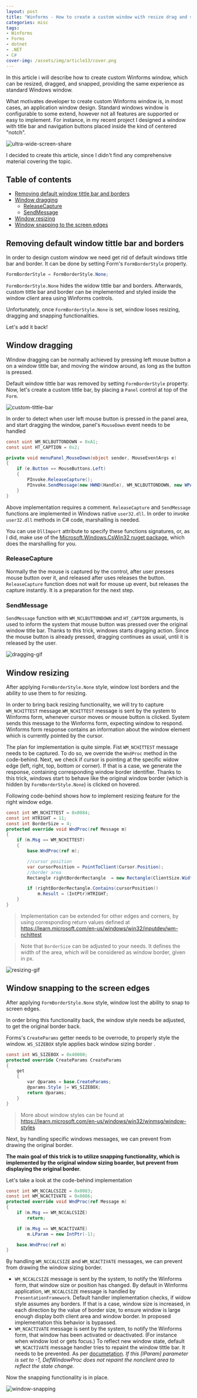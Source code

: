 ```yaml
---
layout: post
title: "Winforms - How to create a custom window with resize drag and snap features?"
categories: misc
tags:
- Winforms
- Forms
- dotnet
- .NET
- C#
cover-img: /assets/img/article13/cover.png
---
```


In this article i will describe how to create custom Winforms window, which can be resized, dragged, and snapped, providing the same experience as standard Windows window.

What motivates developer to create custom Winforms window is, in most cases, an application window design. Standard windows window is configurable to some extend, however not all features are supported or easy to implement. For instance, in my recent project I designed a window with title bar and navigation buttons placed inside the kind of centered "notch".

![ultra-wide-screen-share](/assets/img/article13/cover.png)

I decided to create this article, since I didn't find any comprehensive material covering the topic.

## Table of contents <!-- omit from toc -->
- [Removing default window tittle bar and borders](#removing-default-window-tittle-bar-and-borders)
- [Window dragging](#window-dragging)
  - [ReleaseCapture](#releasecapture)
  - [SendMessage](#sendmessage)
- [Window resizing](#window-resizing)
- [Window snapping to the screen edges](#window-snapping-to-the-screen-edges)


## Removing default window tittle bar and borders
In order to design custom window we need get rid of default windows tittle bar and border. It can be done by setting Form's `FormBorderStyle` property.

```csharp
FormBorderStyle = FormBorderStyle.None;
```
`FormBorderStyle.None` hides the widow tittle bar and borders. Afterwards, custom tittle bar and border can be implemented and styled inside the window client area using Winforms controls.

Unfortunately, once `FormBorderStyle.None` is set, window loses resizing, dragging and snapping functionalities.

Let's add it back!

## Window dragging
Window dragging can be normally achieved by pressing left mouse button a on a window tittle bar, and moving the window around, as long as the button is pressed.

Default window tittle bar was removed by setting `FormBorderStyle` property. Now, let's create a custom tittle bar, by placing a `Panel` control at top of the `Form`.

![custom-tittle-bar](/assets/img/article13/custom-tittle-bar.png)

In order to detect when user left mouse button is pressed in the panel area, and start dragging the window, panel's `MouseDown` event needs to be handled

```csharp
const uint WM_NCLBUTTONDOWN = 0xA1;
const uint HT_CAPTION = 0x2;

private void menuPanel_MouseDown(object sender, MouseEventArgs e)
{
    if (e.Button == MouseButtons.Left)
    {
        PInvoke.ReleaseCapture();
        PInvoke.SendMessage(new HWND(Handle), WM_NCLBUTTONDOWN, new WPARAM(HT_CAPTION), new LPARAM());
    }
}
```

Above implementation requires a comment. `ReleaseCapture` and `SendMessage` functions are implemented in Windows native `user32.dll`. In order to invoke `user32.dll` methods in C# code, marshalling is needed. 

You can use `DllImport` attribute to specify these functions signatures, or, as I did, make use of the [Microsoft.Windows.CsWin32 nuget package](https://www.nuget.org/packages/Microsoft.Windows.CsWin32/), which does the marshalling for you.

### ReleaseCapture
Normally the the mouse is captured by the control, after user presses mouse button over it, and released after uses releases the button. `ReleaseCapture` function does not wait for mouse up event, but releases the capture instantly. It is a preparation for the next step.

### SendMessage
`SendMessage` function with `WM_NCLBUTTONDOWN` and `HT_CAPTION` arguments, is used to inform the system that mouse button was pressed over the original window title bar. Thanks to this trick, windows starts dragging action. Since the mouse button is already pressed, dragging continues as usual, until it is released by the user.

![dragging-gif](/assets/img/article13/dragging-gif.gif)

## Window resizing
After applying `FormBorderStyle.None` style, window lost borders and the ability to use them to for resizing.

In order to bring back resizing functionality, we will try to capture `WM_NCHITTEST` message.`WM_NCHITTEST` message is sent by the system to Winforms form, whenever cursor moves or mouse button is clicked. System sends this message to the Winforms form, expecting window to respond. Winforms form response contains an information about the window element which is currently pointed by the cursor.

The plan for implementation is quite simple. Fist `WM_NCHITTEST` message needs to be captured. To do so, we override the `WndProc` method in the code-behind. Next, we check if cursor is pointing at the specific widow edge (left, right, top, bottom or corner). If that is a case, we generate the response, containing corresponding window border identifier. Thanks to this trick, windows start to behave like the original window border (which is hidden by `FormBorderStyle.None`) is clicked on hovered.

Following code-behind shows how to implement resizing feature for the right window edge.

```csharp
const int WM_NCHITTEST = 0x0084;
const int HTRIGHT = 11;
const int BorderSize = 4;
protected override void WndProc(ref Message m)
{
    if (m.Msg == WM_NCHITTEST)
    {
        base.WndProc(ref m);

        //cursor position
        var cursorPosition = PointToClient(Cursor.Position);
        //border area
        Rectangle rightBorderRectangle  = new Rectangle(ClientSize.Width - BorderSize, 0, BorderSize, ClientSize.Height);

        if (rightBorderRectangle.Contains(cursorPosition))
            m.Result = (IntPtr)HTRIGHT;
    }
}
```

> Implementation can be extended for other edges and corners, by using corresponding return values defined at https://learn.microsoft.com/en-us/windows/win32/inputdev/wm-nchittest

> Note that `BorderSize` can be adjusted to your needs. It defines the width of the area, which will be considered as window border, given in px.

![resizing-gif](/assets/img/article13/resizing-gif.gif)

## Window snapping to the screen edges

After applying `FormBorderStyle.None` style, window lost the ability to snap to screen edges.

In order bring this functionality back, the window style needs be adjusted, to get the original border back.

Forms's `CreateParams` getter needs to be overrode, to properly style the  window. `WS_SIZEBOX` style applies back window sizing border .

```csharp
const int WS_SIZEBOX = 0x40000;
protected override CreateParams CreateParams
{
    get
    {
        var @params = base.CreateParams;
        @params.Style |= WS_SIZEBOX;
        return @params;
    }
}
```
> More about window styles can be found at https://learn.microsoft.com/en-us/windows/win32/winmsg/window-styles

Next, by handling specific windows messages, we can prevent from drawing the original border.

**The main goal of this trick is to utilize snapping functionality, which is implemented by the original window sizing boarder, but prevent from displaying the original border.**

Let's take a look at the code-behind implementation

```csharp
const int WM_NCCALCSIZE = 0x0083;
const int WM_NCACTIVATE = 0x0086;
protected override void WndProc(ref Message m)
{
    if (m.Msg == WM_NCCALCSIZE)
        return; 

    if (m.Msg == WM_NCACTIVATE)
        m.LParam = new IntPtr(-1);

    base.WndProc(ref m)
}
```


By handling `WM_NCCALCSIZE` and `WM_NCACTIVATE` messages, we can prevent from drawing the window sizing border.

* `WM_NCCALCSIZE` message is sent by the system, to notify the Winforms form, that window size or position has changed. By default in Winforms application, `WM_NCCALCSIZE` message is handled by `PresentationFramework`. Default handler implementation checks, if widow style assumes any borders. If that is a case, window size is increased, in each direction by the value of border size, to ensure window is large enough display both client area and window border. In proposed implementation this behavior is bypassed.
* `WM_NCACTIVATE` message is sent by the system, to notify the Winforms form, that window has been activated or deactivated. (For instance when window lost or gets focus.) To reflect new window state, default `WM_NCACTIVATE` message handler tries to repaint the window tittle bar. It needs to be prevented. As per [documetation](https://learn.microsoft.com/en-us/windows/win32/winmsg/wm-ncactivate). _If this [lParam] parameter is set to -1, DefWindowProc does not repaint the nonclient area to reflect the state change._

Now the snapping functionality is in place.

![window-snapping](/assets/img/article13/snapping-gif.gif)
